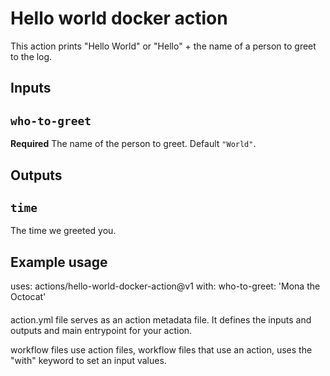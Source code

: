 # Hello world docker action

This action prints "Hello World" or "Hello" + the name of a person to greet to the log.

## Inputs

## `who-to-greet`

**Required** The name of the person to greet. Default `"World"`.

## Outputs

## `time`

The time we greeted you.

## Example usage

uses: actions/hello-world-docker-action@v1
with:
  who-to-greet: 'Mona the Octocat'
  
####
action.yml file serves as an action metadata file. It defines the inputs and outputs and main
entrypoint for your action. 

workflow files use action files, workflow files that use an action, uses the "with" keyword to set an input values. 


